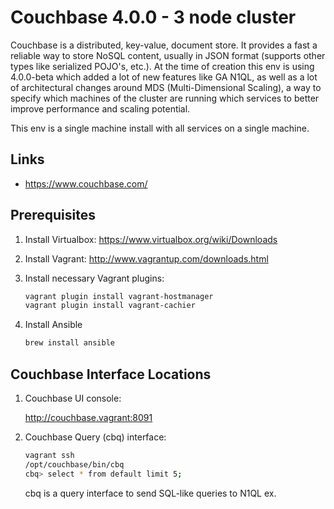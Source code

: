 # Couchbase 4.0.0 - 3 node cluster

Couchbase is a distributed, key-value, document store. It provides a fast a reliable way to store NoSQL content, usually in JSON format (supports other types like serialized POJO's, etc.). At the time of creation this env is using 4.0.0-beta which added a lot of new features like GA N1QL, as well as a lot of architectural changes around MDS (Multi-Dimensional Scaling), a way to specify which machines of the cluster are running which services to better improve performance and scaling potential.

This env is a single machine install with all services on a single machine.

Links
-----
* https://www.couchbase.com/

Prerequisites
-------------
1. Install Virtualbox: https://www.virtualbox.org/wiki/Downloads

2. Install Vagrant: http://www.vagrantup.com/downloads.html

3. Install necessary Vagrant plugins:
    
    ```sh
    vagrant plugin install vagrant-hostmanager
    vagrant plugin install vagrant-cachier
    ```

4. Install Ansible

    ```sh
    brew install ansible
    ```

Couchbase Interface Locations
----------------
1. Couchbase UI console: 
	
	http://couchbase.vagrant:8091

2. Couchbase Query (cbq) interface:

	```sh
	vagrant ssh
	/opt/couchbase/bin/cbq
	cbq> select * from default limit 5;
	```
	
	cbq is a query interface to send SQL-like queries to N1QL ex. 
